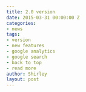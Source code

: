 ```yaml
---
title: 2.0 version
date: 2015-03-31 00:00:00 Z
categories:
- news
tags:
- version
- new features
- google analytics
- google search
- back to top
- read more
author: Shirley
layout: post
---
```


